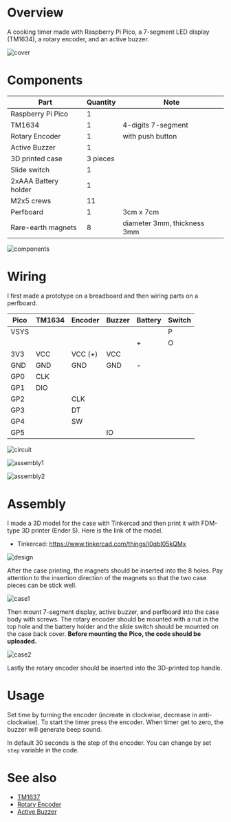 # Overview

A cooking timer made with Raspberry Pi Pico, a 7-segment LED display (TM1634), a rotary encoder, and an active buzzer.

![cover](https://github.com/niklauslee/cooking-timer/blob/main/images/cover.jpg?raw=true)

# Components

| Part                 | Quantity | Note                        |
| -------------------- | -------- | --------------------------- |
| Raspberry Pi Pico    | 1        |                             |
| TM1634               | 1        | 4-digits 7-segment          |
| Rotary Encoder       | 1        | with push button            |
| Active Buzzer        | 1        |                             |
| 3D printed case      | 3 pieces |                             |
| Slide switch         | 1        |                             |
| 2xAAA Battery holder | 1        |                             |
| M2x5 crews           | 11       |                             |
| Perfboard            | 1        | 3cm x 7cm                   |
| Rare-earth magnets   | 8        | diameter 3mm, thickness 3mm |

![components](https://github.com/niklauslee/cooking-timer/blob/main/images/components.jpg?raw=true)

# Wiring

I first made a prototype on a breadboard and then wiring parts on a perfboard.

| Pico | TM1634 | Encoder | Buzzer | Battery | Switch |
| ---- | ------ | ------- | ------ | ------- | ------ |
| VSYS |        |         |        |         | P      |
|      |        |         |        | +       | O      |
| 3V3  | VCC    | VCC (+) | VCC    |         |        |
| GND  | GND    | GND     | GND    | -       |        |
| GP0  | CLK    |         |        |         |        |
| GP1  | DIO    |         |        |         |        |
| GP2  |        | CLK     |        |         |        |
| GP3  |        | DT      |        |         |        |
| GP4  |        | SW      |        |         |        |
| GP5  |        |         | IO     |         |        |

![circuit](https://github.com/niklauslee/cooking-timer/blob/main/images/circuit.jpg?raw=true)

![assembly1](https://github.com/niklauslee/cooking-timer/blob/main/images/assembly1.jpg?raw=true)

![assembly2](https://github.com/niklauslee/cooking-timer/blob/main/images/assembly2.jpg?raw=true)

# Assembly

I made a 3D model for the case with Tinkercad and then print it with FDM-type 3D printer (Ender 5). Here is the link of the model.

- Tinkercad: https://www.tinkercad.com/things/i0qbI05kQMx

![design](https://github.com/niklauslee/cooking-timer/blob/main/images/design.png?raw=true)

After the case printing, the magnets should be inserted into the 8 holes. Pay attention to the insertion direction of the magnets so that the two case pieces can be stick well.

![case1](https://github.com/niklauslee/cooking-timer/blob/main/images/case1.jpg?raw=true)

Then mount 7-segment display, active buzzer, and perfboard into the case body with screws. The rotary encoder should be mounted with a nut in the top hole and the battery holder and the slide switch should be mounted on the case back cover. **Before mounting the Pico, the code should be uploaded.**

![case2](https://github.com/niklauslee/cooking-timer/blob/main/images/case2.jpg?raw=true)

Lastly the rotary encoder should be inserted into the 3D-printed top handle.

# Usage

Set time by turning the encoder (increate in clockwise, decrease in anti-clockwise). To start the timer press the encoder. When timer get to zero, the buzzer will generate beep sound.

In default 30 seconds is the step of the encoder. You can change by set `step` variable in the code.

# See also

- [TM1637](https://github.com/niklauslee/tm1637)
- [Rotary Encoder](https://github.com/niklauslee/rotary-encoder)
- [Active Buzzer](https://github.com/niklauslee/active-buzzer)
